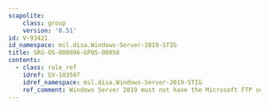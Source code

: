 ```yaml
---
scapolite:
    class: group
    version: '0.51'
id: V-93421
id_namespace: mil.disa.Windows-Server-2019-STIG
title: SRG-OS-000096-GPOS-00050
contents:
  - class: rule_ref
    idref: SV-103507
    idref_namespace: mil.disa.Windows-Server-2019-STIG
    ref_comment: Windows Server 2019 must not have the Microsoft FTP service ...
---
```


